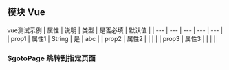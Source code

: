 
## 模块 Vue
vue测试示例
| 属性 | 说明 | 类型 | 是否必填 | 默认值 |
| --- | --- | --- | --- | --- |
| prop1 | 属性1 | String | 是 | abc |
| prop2 | 属性2 |  |  |  |
| prop3 | 属性3 |  |  |  |


### $gotoPage 跳转到指定页面